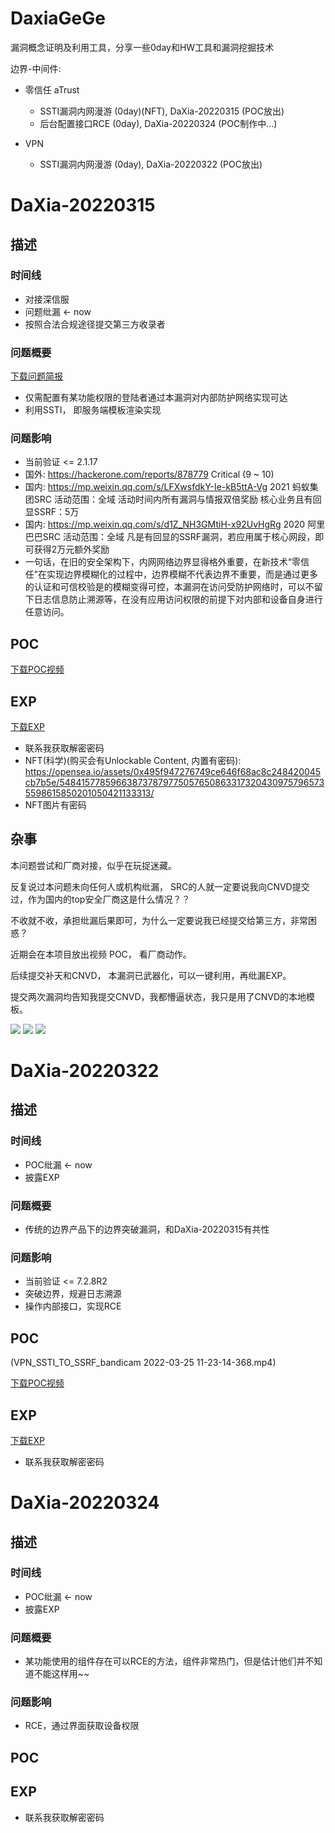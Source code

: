 # DaxiaGeGe
漏洞概念证明及利用工具，分享一些0day和HW工具和漏洞挖掘技术

边界-中间件:

* 零信任 aTrust
  * SSTI漏洞内网漫游 (0day)(NFT), DaXia-20220315 (POC放出)
  * 后台配置接口RCE (0day), DaXia-20220324  (POC制作中...)

* VPN
  * SSTI漏洞内网漫游 (0day), DaXia-20220322 (POC放出)


# DaXia-20220315
## 描述
### 时间线
* 对接深信服
* 问题纰漏 <- now
* 按照合法合规途径提交第三方收录者

### 问题概要

<a href="DaXia-20220315/report/atrust SSTI.pdf" download>下载问题简报</a>
* 仅需配置有某功能权限的登陆者通过本漏洞对内部防护网络实现可达
* 利用SSTI， 即服务端模板渲染实现


### 问题影响
* 当前验证 <= 2.1.17
* 国外: https://hackerone.com/reports/878779 Critical (9 ~ 10)
* 国内: https://mp.weixin.qq.com/s/LFXwsfdkY-Ie-kB5ttA-Vg 2021 蚂蚁集团SRC  活动范围：全域 活动时间内所有漏洞与情报双倍奖励 核心业务且有回显SSRF：5万
* 国内: https://mp.weixin.qq.com/s/d1Z_NH3GMtiH-x92UvHgRg 2020 阿里巴巴SRC 活动范围：全域 凡是有回显的SSRF漏洞，若应用属于核心网段，即可获得2万元额外奖励
* 一句话，在旧的安全架构下，内网网络边界显得格外重要，在新技术“零信任”在实现边界模糊化的过程中，边界模糊不代表边界不重要，而是通过更多的认证和可信校验是的模糊变得可控，本漏洞在访问受防护网络时，可以不留下日志信息防止溯源等，在没有应用访问权限的前提下对内部和设备自身进行任意访问。


## POC

<a href="DaXia-20220315/poc/poc.mp4" download>下载POC视频</a>

## EXP

<a href="DaXia-20220315/exp/exp.py" download>下载EXP</a>

* 联系我获取解密密码
* NFT(科学)(购买会有Unlockable Content, 内置有密码): https://opensea.io/assets/0x495f947276749ce646f68ac8c248420045cb7b5e/5484157785966387378797750576508633173204309757965735598615850201050421133313/
* NFT图片有密码


## 杂事
本问题尝试和厂商对接，似乎在玩捉迷藏。

反复说过本问题未向任何人或机构纰漏， SRC的人就一定要说我向CNVD提交过，作为国内的top安全厂商这是什么情况？？

不收就不收，承担纰漏后果即可，为什么一定要说我已经提交给第三方，非常困惑？

近期会在本项目放出视频 POC， 看厂商动作。

后续提交补天和CNVD， 本漏洞已武器化，可以一键利用，再纰漏EXP。

提交两次漏洞均告知我提交CNVD，我都懵逼状态，我只是用了CNVD的本地模板。

![](DaXia-20220315/pic/1.png)
![](DaXia-20220315/pic/2.png)
![](DaXia-20220315/pic/3.png)


# DaXia-20220322
## 描述
### 时间线
* POC纰漏 <- now
* 披露EXP

### 问题概要
* 传统的边界产品下的边界突破漏洞，和DaXia-20220315有共性

### 问题影响
* 当前验证 <= 7.2.8R2
* 突破边界，规避日志溯源
* 操作内部接口，实现RCE

## POC
(VPN_SSTI_TO_SSRF_bandicam 2022-03-25 11-23-14-368.mp4)

<a href="DaXia-20220322/poc/poc.mp4" download>下载POC视频</a>

## EXP

<a href="DaXia-20220322/exp/exp.py" download>下载EXP</a>

* 联系我获取解密密码

# DaXia-20220324
## 描述
### 时间线
* POC纰漏 <- now
* 披露EXP

### 问题概要
* 某功能使用的组件存在可以RCE的方法，组件非常热门，但是估计他们并不知道不能这样用~~
  
### 问题影响
* RCE，通过界面获取设备权限

## POC

## EXP

* 联系我获取解密密码
